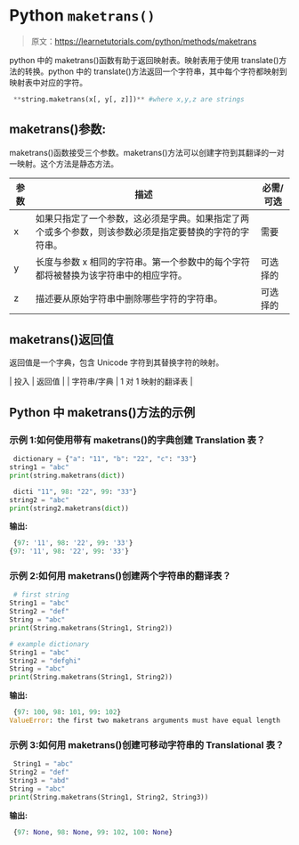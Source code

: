 # Python `maketrans()`

> 原文：<https://learnetutorials.com/python/methods/maketrans>

python 中的 maketrans()函数有助于返回映射表。映射表用于使用 translate()方法的转换。python 中的 translate()方法返回一个字符串，其中每个字符都映射到映射表中对应的字符。

```py
 **string.maketrans(x[, y[, z]])** #where x,y,z are strings 

```

## maketrans()参数:

maketrans()函数接受三个参数。maketrans()方法可以创建字符到其翻译的一对一映射。这个方法是静态方法。

| 参数 | 描述 | 必需/可选 |
| --- | --- | --- |
| x | 如果只指定了一个参数，这必须是字典。如果指定了两个或多个参数，则该参数必须是指定要替换的字符的字符串。 | 需要 |
| y | 长度与参数 x 相同的字符串。第一个参数中的每个字符都将被替换为该字符串中的相应字符。 | 可选择的 |
| z | 描述要从原始字符串中删除哪些字符的字符串。 | 可选择的 |

## maketrans()返回值

返回值是一个字典，包含 Unicode 字符到其替换字符的映射。

| 投入 | 返回值 |
| 字符串/字典 | 1 对 1 映射的翻译表 |

## Python 中 maketrans()方法的示例

### 示例 1:如何使用带有 maketrans()的字典创建 Translation 表？

```py
 dictionary = {"a": "11", "b": "22", "c": "33"}
string1 = "abc"
print(string.maketrans(dict))

 dicti "11", 98: "22", 99: "33"}
string2 = "abc"
print(string2.maketrans(dict)) 

```

**输出:**

```py
 {97: '11', 98: '22', 99: '33'}
{97: '11', 98: '22', 99: '33'} 
```

### 示例 2:如何用 maketrans()创建两个字符串的翻译表？

```py
 # first string
String1 = "abc"
String2 = "def"
String = "abc"
print(String.maketrans(String1, String2))

# example dictionary
String1 = "abc"
String2 = "defghi"
String = "abc"
print(String.maketrans(String1, String2)) 

```

**输出:**

```py
 {97: 100, 98: 101, 99: 102}
ValueError: the first two maketrans arguments must have equal length 
```

### 示例 3:如何用 maketrans()创建可移动字符串的 Translational 表？

```py
 String1 = "abc"
String2 = "def"
String3 = "abd"
String = "abc"
print(String.maketrans(String1, String2, String3)) 

```

**输出:**

```py
 {97: None, 98: None, 99: 102, 100: None} 
```